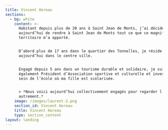 ```yaml
---
title: Vincent Horeau
sections:
  - bg: white
    content: >-
      Habitant depuis plus de 20 ans à Saint Jean de Monts, j’ai décidé
      aujourd’hui de rendre à Saint Jean de Monts tout ce que ce magnifique
      territoire m’a apporté.


      D’abord plus de 17 ans dans le quartier des Tonnelles, je réside
      aujourd’hui dans le centre ville.


      Engagé depuis 5 ans dans un tourisme durable et solidaire, je suis
      également Président d’Association sportive et culturelle et investi au
      sein de l’école où ma fille est scolarisée.


      > *Nous voici aujourd’hui collectivement engagés pour regarder l’avenir
      autrement.*
    image: /images/laurent-2.png
    section_id: Vincent Horeau
    title: Vincent Horeau
    type: section_content
layout: landing
---
```


